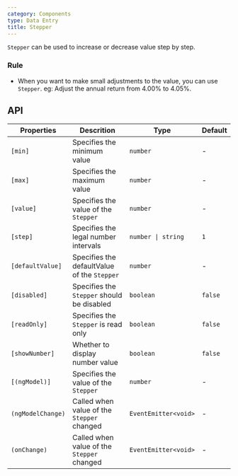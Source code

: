 ```yaml
---
category: Components
type: Data Entry
title: Stepper
---
```


`Stepper` can be used to increase or decrease value step by step.

### Rule
- When you want to make small adjustments to the value, you can use `Stepper`. eg: Adjust the annual return from 4.00% to 4.05%.

## API

Properties | Descrition | Type | Default
-----------|------------|------|--------
| `[min]` | Specifies the minimum value | `number` | - |
| `[max]` | Specifies the maximum value | `number` | - |
| `[value]` | Specifies the value of the `Stepper` | `number` | - |
| `[step]` | Specifies the legal number intervals | `number \| string` | `1` |
| `[defaultValue]` | Specifies the defaultValue of the `Stepper` | `number` | - |
| `[disabled]` | Specifies the `Stepper` should be disabled | `boolean` | `false` |
| `[readOnly]` | Specifies the `Stepper` is read only | `boolean` | `false` |
| `[showNumber]` | Whether to display number value | `boolean` | `false` |
| `[(ngModel)]` | Specifies the value of the `Stepper` | `number` | - |
| `(ngModelChange)` | Called when value of the `Stepper` changed | `EventEmitter<void>` | - |
| `(onChange)` | Called when value of the `Stepper` changed | `EventEmitter<void>` | - |

